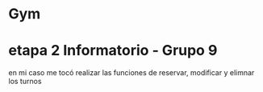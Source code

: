 # Gym
# etapa 2 Informatorio - Grupo 9
en mi caso me tocó realizar las funciones de reservar, modificar y elimnar los turnos 
